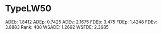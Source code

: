 # TypeLW50

ADEb: 1.8412
ADEp: 0.7425
ADEv: 2.1675
FDEb: 3.475
FDEp: 1.4248
FDEv: 3.8883
Rank: 408
WSADE: 1.2692
WSFDE: 2.3685